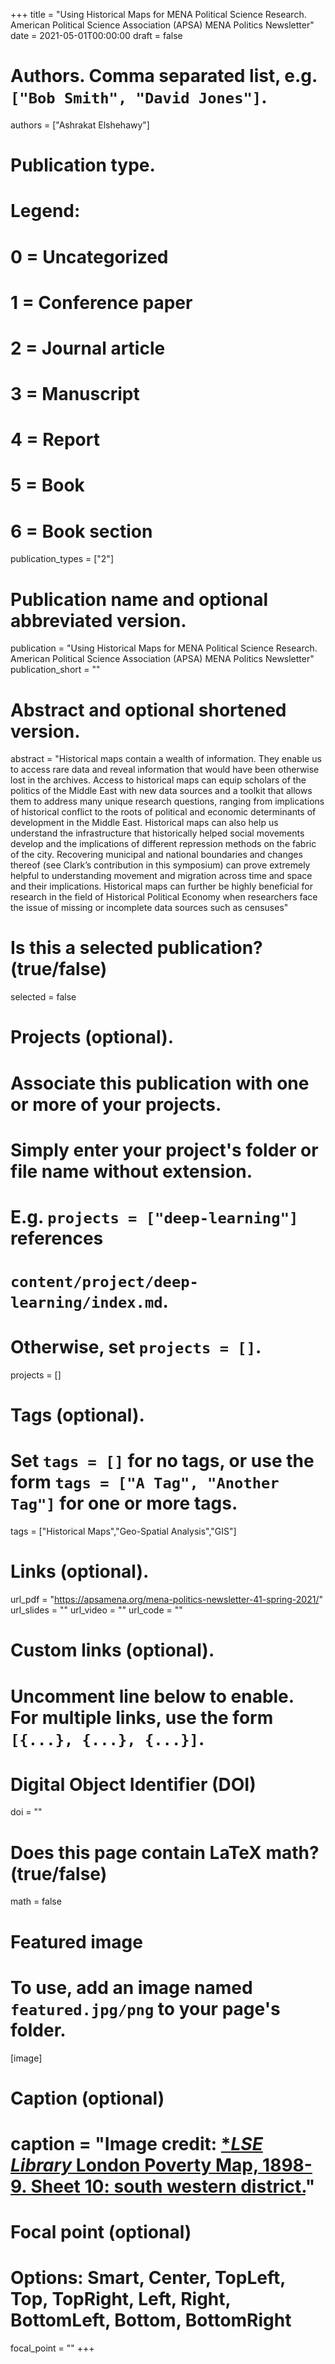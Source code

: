 
+++
title = "Using Historical Maps for MENA Political Science Research. American Political Science Association (APSA) MENA Politics Newsletter"
date = 2021-05-01T00:00:00
draft = false

# Authors. Comma separated list, e.g. `["Bob Smith", "David Jones"]`.
authors = ["Ashrakat Elshehawy"]

# Publication type.
# Legend:
# 0 = Uncategorized
# 1 = Conference paper
# 2 = Journal article
# 3 = Manuscript
# 4 = Report
# 5 = Book
# 6 = Book section
publication_types = ["2"]

# Publication name and optional abbreviated version.
publication = "Using Historical Maps for MENA Political Science Research. American Political Science Association (APSA) MENA Politics Newsletter"
publication_short = ""

# Abstract and optional shortened version.
abstract = "Historical	maps	contain	a	wealth	of	information.	They	enable	us	to	access	rare	data and	reveal	information that	would	have been	otherwise	lost in the archives.	Access	to	historical	maps	can	equip	scholars	of	the	politics	of	the	Middle	East	with	new	data sources	and	a	toolkit	that	allows	them to	address	many	unique	research	questions, ranging	from	implications	of	historical	conflict	to	the	roots	of	political	and	economic determinants	of	development	in	the	Middle	East.	Historical	maps	can	also	help	us understand	 the	infrastructure	 that	 historically	 helped	 social	movements	 develop	and	 the implications	 of	 different	 repression	 methods	 on	 the	 fabric	 of	 the	 city.	Recovering municipal	 and	 national	 boundaries	 and changes thereof (see Clark’s	contribution	 in	 this	 symposium)	 can	 prove	 extremely	 helpful	 to	 understanding	movement	and	migration	across time	and	space	and	 their	implications.	Historical	maps	can	further	be	highly	beneficial	for	research	in	the	field	of Historical	Political	Economy	when researchers	 face	 the	issue	 of	missing	 or	incomplete	 data	 sources	such	as	censuses"

# Is this a selected publication? (true/false)
selected = false

# Projects (optional).
#   Associate this publication with one or more of your projects.
#   Simply enter your project's folder or file name without extension.
#   E.g. `projects = ["deep-learning"]` references 
#   `content/project/deep-learning/index.md`.
#   Otherwise, set `projects = []`.
projects = []

# Tags (optional).
#   Set `tags = []` for no tags, or use the form `tags = ["A Tag", "Another Tag"]` for one or more tags.
tags = ["Historical Maps","Geo-Spatial Analysis","GIS"]

# Links (optional).
url_pdf = "https://apsamena.org/mena-politics-newsletter-41-spring-2021/"
url_slides = ""
url_video = ""
url_code = ""

# Custom links (optional).
#   Uncomment line below to enable. For multiple links, use the form `[{...}, {...}, {...}]`.

# Digital Object Identifier (DOI)
doi = ""

# Does this page contain LaTeX math? (true/false)
math = false

# Featured image
# To use, add an image named `featured.jpg/png` to your page's folder. 
[image]
  # Caption (optional)
 # caption = "Image credit: [**LSE Library* London Poverty Map, 1898-9. Sheet 10: south western district.](https://unsplash.com/photos/4hfUYSdnO44)"

  # Focal point (optional)
  # Options: Smart, Center, TopLeft, Top, TopRight, Left, Right, BottomLeft, Bottom, BottomRight
  focal_point = ""
+++


